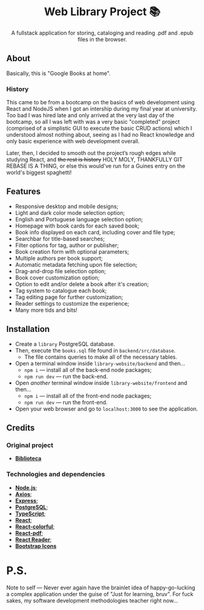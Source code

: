 <h1 align="center">Web Library Project 📚</h1>
<p align="center">A fullstack application for storing, cataloging and reading .pdf and .epub files in the browser.</p>

## About
Basically, this is "Google Books at home".

### History
This came to be from a bootcamp on the basics of web development using React and NodeJS when I got an intership during my final year at university. Too bad I was hired late and only arrived at the very last day of the bootcamp, so all I was left with was a very basic "completed" project (comprised of a simplistic GUI to execute the basic CRUD actions) which I understood almost nothing about, seeing as I had no React knowledge and only basic experience with web development overall.

Later, then, I decided to smooth out the project’s rough edges while studying React, and ~~the rest is history~~ HOLY MOLY, THANKFULLY GIT REBASE IS A THING, or else this would've run for a Guines entry on the world's biggest spaghetti! 

## Features
- Responsive desktop and mobile designs;
- Light and dark color mode selection option;
- English and Portuguese language selection option;
- Homepage with book cards for each saved book;
- Book info displayed on each card, including cover and file type;
- Searchbar for title-based searches;
- Filter options for tag, author or publisher;
- Book creation form with optional parameters;
- Multiple authors per book support;
- Automatic metadata fetching upon file selection;
- Drag-and-drop file selection option;
- Book cover customization option;
- Option to edit and/or delete a book after it's creation;
- Tag system to catalogue each book;
- Tag editing page for further customization;
- Reader settings to customize the experience;
- Many more tids and bits!

## Installation
- Create a `library` PostgreSQL database.
- Then, execute the `books.sql` file found in `backend/src/database`.
    - The file contains queries to make all of the necessary tables.
- Open a terminal window inside `library-website/backend` and then...
    - `npm i` — install all of the back-end node packages;
    - `npm run dev` — run the back-end.
- Open *another* terminal window inside `library-website/frontend` and then...
    - `npm i` — install all of the front-end node packages;
    - `npm run dev` — run the front-end.
- Open your web browser and go to `localhost:3000` to see the application.

## Credits
### Original project
- **[Biblioteca](https://github.com/fabianojunior139/Biblioteca)**
### Technologies and dependencies
- **[Node.js](https://nodejs.org/)**;
- **[Axios](https://axios-http.com/)**;
- **[Express](https://expressjs.com/)**;
- **[PostgreSQL](https://www.postgresql.org/)**;
- **[TypeScript](https://www.typescriptlang.org/)**;
- **[React](https://reactjs.org/)**;
- **[React-colorful](https://github.com/omgovich/react-colorful)**;
- **[React-pdf](https://github.com/diegomura/react-pdf)**;
- **[React Reader](https://github.com/gerhardsletten/react-reader)**;
- **[Bootstrap Icons](https://icons.getbootstrap.com/)**

# P.S.
Note to self — Never ever again have the brainlet idea of happy-go-lucking a complex application under the guise of "Just for learning, bruv". For fuck sakes, my software development methodologies teacher right now...